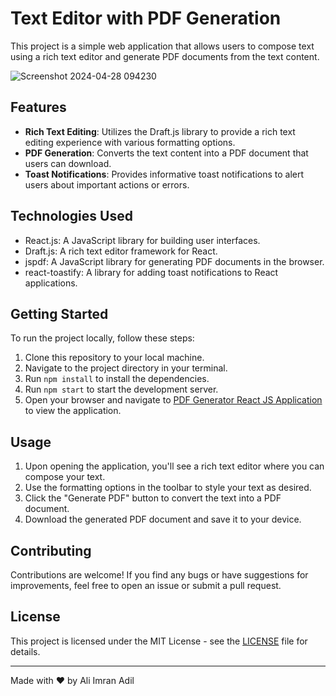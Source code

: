 # Text Editor with PDF Generation

This project is a simple web application that allows users to compose text using a rich text editor and generate PDF documents from the text content.

![Screenshot 2024-04-28 094230](https://github.com/IMRANDIL/Pdf_gen_React_JS/assets/71559091/b24514af-d3dc-45f5-ac2c-685a49969979)


## Features

- **Rich Text Editing**: Utilizes the Draft.js library to provide a rich text editing experience with various formatting options.
- **PDF Generation**: Converts the text content into a PDF document that users can download.
- **Toast Notifications**: Provides informative toast notifications to alert users about important actions or errors.

## Technologies Used

- React.js: A JavaScript library for building user interfaces.
- Draft.js: A rich text editor framework for React.
- jspdf: A JavaScript library for generating PDF documents in the browser.
- react-toastify: A library for adding toast notifications to React applications.

## Getting Started

To run the project locally, follow these steps:

1. Clone this repository to your local machine.
2. Navigate to the project directory in your terminal.
3. Run `npm install` to install the dependencies.
4. Run `npm start` to start the development server.
5. Open your browser and navigate to [PDF Generator React JS Application](https://pdf-gen-react-js.vercel.app/) to view the application.

## Usage

1. Upon opening the application, you'll see a rich text editor where you can compose your text.
2. Use the formatting options in the toolbar to style your text as desired.
3. Click the "Generate PDF" button to convert the text into a PDF document.
4. Download the generated PDF document and save it to your device.

## Contributing

Contributions are welcome! If you find any bugs or have suggestions for improvements, feel free to open an issue or submit a pull request.

## License

This project is licensed under the MIT License - see the [LICENSE](LICENSE) file for details.


---

Made with ❤️ by Ali Imran Adil
